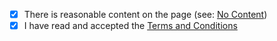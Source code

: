- [x] There is reasonable content on the page (see:
      [No Content](https://github.com/js-org/js.org/wiki/No-Content))
- [x] I have read and accepted the
      [Terms and Conditions](http://js.org/terms.html)

